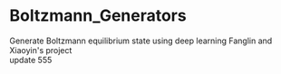 # Boltzmann_Generators
Generate Boltzmann equilibrium state using deep learning
Fanglin and Xiaoyin's project  
update 555
